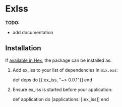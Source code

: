 # ExIss

**TODO:**
* add documentation


## Installation

If [available in Hex](https://hex.pm/docs/publish), the package can be installed as:

  1. Add ex_iss to your list of dependencies in `mix.exs`:

        def deps do
          [{:ex_iss, "~> 0.0.1"}]
        end

  2. Ensure ex_iss is started before your application:

        def application do
          [applications: [:ex_iss]]
        end
